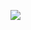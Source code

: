 ![](https://media.discordapp.net/attachments/1138906178492055614/1176826390469939260/Group_1.png?ex=657047fb&is=655dd2fb&hm=51037bb9b9e37dcd5d1305c7b9d5811914e9b45b1321de8ed7f3e96d615c0182&=&format=webp&width=1440&height=409)





